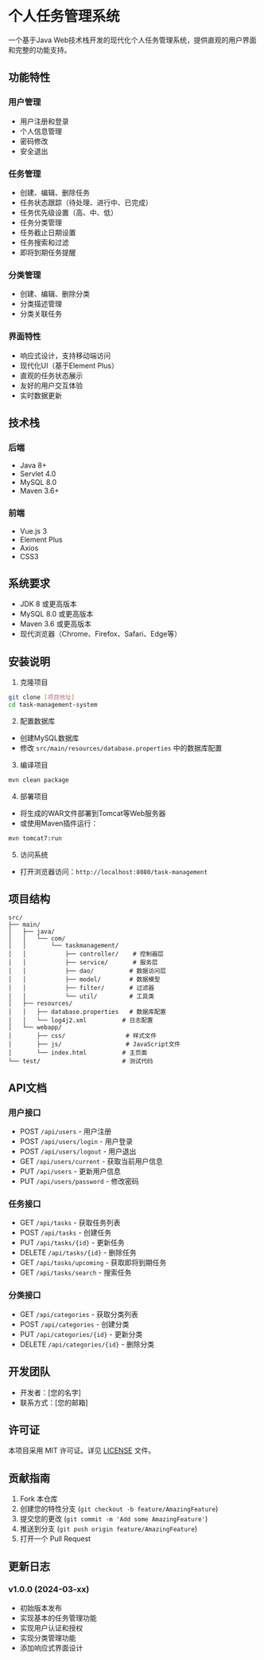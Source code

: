 # 个人任务管理系统

一个基于Java Web技术栈开发的现代化个人任务管理系统，提供直观的用户界面和完整的功能支持。

## 功能特性

### 用户管理
- 用户注册和登录
- 个人信息管理
- 密码修改
- 安全退出

### 任务管理
- 创建、编辑、删除任务
- 任务状态跟踪（待处理、进行中、已完成）
- 任务优先级设置（高、中、低）
- 任务分类管理
- 任务截止日期设置
- 任务搜索和过滤
- 即将到期任务提醒

### 分类管理
- 创建、编辑、删除分类
- 分类描述管理
- 分类关联任务

### 界面特性
- 响应式设计，支持移动端访问
- 现代化UI（基于Element Plus）
- 直观的任务状态展示
- 友好的用户交互体验
- 实时数据更新

## 技术栈

### 后端
- Java 8+
- Servlet 4.0
- MySQL 8.0
- Maven 3.6+

### 前端
- Vue.js 3
- Element Plus
- Axios
- CSS3

## 系统要求

- JDK 8 或更高版本
- MySQL 8.0 或更高版本
- Maven 3.6 或更高版本
- 现代浏览器（Chrome、Firefox、Safari、Edge等）

## 安装说明

1. 克隆项目
```bash
git clone [项目地址]
cd task-management-system
```

2. 配置数据库
- 创建MySQL数据库
- 修改 `src/main/resources/database.properties` 中的数据库配置

3. 编译项目
```bash
mvn clean package
```

4. 部署项目
- 将生成的WAR文件部署到Tomcat等Web服务器
- 或使用Maven插件运行：
```bash
mvn tomcat7:run
```

5. 访问系统
- 打开浏览器访问：`http://localhost:8080/task-management`

## 项目结构

```
src/
├── main/
│   ├── java/
│   │   └── com/
│   │       └── taskmanagement/
│   │           ├── controller/    # 控制器层
│   │           ├── service/       # 服务层
│   │           ├── dao/          # 数据访问层
│   │           ├── model/        # 数据模型
│   │           ├── filter/       # 过滤器
│   │           └── util/         # 工具类
│   ├── resources/
│   │   ├── database.properties   # 数据库配置
│   │   └── log4j2.xml          # 日志配置
│   └── webapp/
│       ├── css/                 # 样式文件
│       ├── js/                  # JavaScript文件
│       └── index.html          # 主页面
└── test/                       # 测试代码
```

## API文档

### 用户接口
- POST `/api/users` - 用户注册
- POST `/api/users/login` - 用户登录
- POST `/api/users/logout` - 用户退出
- GET `/api/users/current` - 获取当前用户信息
- PUT `/api/users` - 更新用户信息
- PUT `/api/users/password` - 修改密码

### 任务接口
- GET `/api/tasks` - 获取任务列表
- POST `/api/tasks` - 创建任务
- PUT `/api/tasks/{id}` - 更新任务
- DELETE `/api/tasks/{id}` - 删除任务
- GET `/api/tasks/upcoming` - 获取即将到期任务
- GET `/api/tasks/search` - 搜索任务

### 分类接口
- GET `/api/categories` - 获取分类列表
- POST `/api/categories` - 创建分类
- PUT `/api/categories/{id}` - 更新分类
- DELETE `/api/categories/{id}` - 删除分类

## 开发团队

- 开发者：[您的名字]
- 联系方式：[您的邮箱]

## 许可证

本项目采用 MIT 许可证。详见 [LICENSE](LICENSE) 文件。

## 贡献指南

1. Fork 本仓库
2. 创建您的特性分支 (`git checkout -b feature/AmazingFeature`)
3. 提交您的更改 (`git commit -m 'Add some AmazingFeature'`)
4. 推送到分支 (`git push origin feature/AmazingFeature`)
5. 打开一个 Pull Request

## 更新日志

### v1.0.0 (2024-03-xx)
- 初始版本发布
- 实现基本的任务管理功能
- 实现用户认证和授权
- 实现分类管理功能
- 添加响应式界面设计 